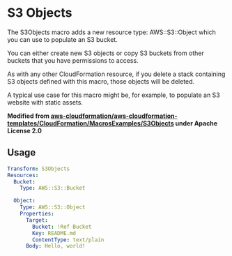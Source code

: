 # S3 Objects

The S3Objects macro adds a new resource type: AWS::S3::Object which you can use to populate an S3 bucket.

You can either create new S3 objects or copy S3 buckets from other buckets that you have permissions to access.

As with any other CloudFormation resource, if you delete a stack containing S3 objects defined with this macro, those objects will be deleted.

A typical use case for this macro might be, for example, to populate an S3 website with static assets.

**Modified from [aws-cloudformation/aws-cloudformation-templates/CloudFormation/MacrosExamples/S3Objects](https://github.com/aws-cloudformation/aws-cloudformation-templates/blob/main/CloudFormation/MacrosExamples/S3Objects/README.md) under Apache License 2.0**


## Usage
```yaml
Transform: S3Objects
Resources:
  Bucket:
    Type: AWS::S3::Bucket

  Object:
    Type: AWS::S3::Object
    Properties:
      Target:
        Bucket: !Ref Bucket
        Key: README.md
        ContentType: text/plain
      Body: Hello, world!
```

